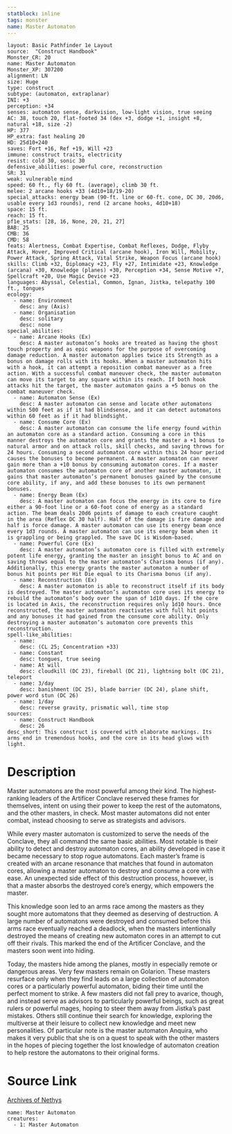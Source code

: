 ```yaml
---
statblock: inline
tags: monster
name: Master Automaton
---
```

```statblock
layout: Basic Pathfinder 1e Layout
source:  "Construct Handbook"
Monster_CR: 20
name: Master Automaton
Monster_XP: 307200
alignment: LN
size: Huge
type: construct
subtype: (automaton, extraplanar)
INI: +3
perception: +34
senses: automaton sense, darkvision, low-light vision, true seeing
AC: 38, touch 20, flat-footed 34 (dex +3, dodge +1, insight +8, natural +18, size -2)
HP: 377
HP_extra: fast healing 20
HD: 25d10+240
saves: Fort +16, Ref +19, Will +23
immune: construct traits, electricity
resist: cold 30, sonic 30
defensive_abilities: powerful core, reconstruction
SR: 31
weak: vulnerable mind
speed: 60 ft., fly 60 ft. (average), climb 30 ft.
melee: 2 arcane hooks +33 (4d10+18/19-20)
special_attacks: energy beam (90-ft. line or 60-ft. cone, DC 30, 20d6, usable every 1d3 rounds), rend (2 arcane hooks, 4d10+18)
space: 15 ft.
reach: 15 ft.
pf1e_stats: [28, 16, None, 20, 21, 27]
BAB: 25
CMB: 36
CMD: 58
feats: Alertness, Combat Expertise, Combat Reflexes, Dodge, Flyby Attack, Hover, Improved Critical (arcane hook), Iron Will, Mobility, Power Attack, Spring Attack, Vital Strike, Weapon Focus (arcane hook)
skills: Climb +32, Diplomacy +23, Fly +27, Intimidate +23, Knowledge (arcana) +30, Knowledge (planes) +30, Perception +34, Sense Motive +7, Spellcraft +20, Use Magic Device +23
languages: Abyssal, Celestial, Common, Ignan, Jistka, telepathy 100 ft., tongues
ecology:
  - name: Environment
    desc: any (Axis)
  - name: Organisation
    desc: solitary
    desc: none
special_abilities:
  - name: Arcane Hooks (Ex)
    desc: A master automaton’s hooks are treated as having the ghost touch property and as epic weapons for the purpose of overcoming damage reduction. A master automaton applies twice its Strength as a bonus on damage rolls with its hooks. When a master automaton hits with a hook, it can attempt a reposition combat maneuver as a free action. With a successful combat maneuver check, the master automaton can move its target to any square within its reach. If both hook attacks hit the target, the master automaton gains a +5 bonus on the combat maneuver check.
  - name: Automaton Sense (Ex)
    desc: A master automaton can sense and locate other automatons within 500 feet as if it had blindsense, and it can detect automatons within 60 feet as if it had blindsight.
  - name: Consume Core (Ex)
    desc: A master automaton can consume the life energy found within an automaton core as a standard action. Consuming a core in this manner destroys the automaton core and grants the master a +1 bonus to natural armor and on attack rolls, skill checks, and saving throws for 24 hours. Consuming a second automaton core within this 24 hour period causes the bonuses to become permanent. A master automaton can never gain more than a +10 bonus by consuming automaton cores. If a master automaton consumes the automaton core of another master automaton, it gains that master automaton’s permanent bonuses gained by the consume core ability, if any, and add these bonuses to its own permanent bonuses.
  - name: Energy Beam (Ex)
    desc: A master automaton can focus the energy in its core to fire either a 90-foot line or a 60-foot cone of energy as a standard action. The beam deals 20d6 points of damage to each creature caught in the area (Reflex DC 30 half). Half of the damage is fire damage and half is force damage. A master automaton can use its energy beam once every 1d3 rounds. A master automaton can use its energy beam when it is grappling or being grappled. The save DC is Wisdom-based.
  - name: Powerful Core (Ex)
    desc: A master automaton’s automaton core is filled with extremely potent life energy, granting the master an insight bonus to AC and on saving throws equal to the master automaton’s Charisma bonus (if any). Additionally, this energy grants the master automaton a number of bonus hit points per Hit Die equal to its Charisma bonus (if any).
  - name: Reconstruction (Ex)
    desc: A master automaton is able to reconstruct itself if its body is destroyed. The master automaton’s automaton core uses its energy to rebuild the automaton’s body over the span of 1d10 days. If the core is located in Axis, the reconstruction requires only 1d10 hours. Once reconstructed, the master automaton reactivates with full hit points and any bonuses it had gained from the consume core ability. Only destroying a master automaton’s automaton core prevents this reconstruction.
spell-like_abilities:
  - name:
    desc: (CL 25; Concentration +33)
  - name: Constant
    desc: tongues, true seeing
  - name: At will
    desc: cloudkill (DC 23), fireball (DC 21), lightning bolt (DC 21), teleport
  - name: 3/day
    desc: banishment (DC 25), blade barrier (DC 24), plane shift, power word stun (DC 26)
  - name: 1/day
    desc: reverse gravity, prismatic wall, time stop
sources:
  - name: Construct Handbook
    desc: 26
desc_short: This construct is covered with elaborate markings. Its arms end in tremendous hooks, and the core in its head glows with light.
```
# Description
Master automatons are the most powerful among their kind. The highest-ranking leaders of the Artificer Conclave reserved these frames for themselves, intent on using their power to keep the rest of the automatons, and the other masters, in check. Most master automatons did not enter combat, instead choosing to serve as strategists and advisors.

 While every master automaton is customized to serve the needs of the Conclave, they all command the same basic abilities. Most notable is their ability to detect and destroy automaton cores, an ability developed in case it became necessary to stop rogue automatons. Each master’s frame is created with an arcane resonance that matches that found in automaton cores, allowing a master automaton to destroy and consume a core with ease. An unexpected side effect of this destruction process, however, is that a master absorbs the destroyed core’s energy, which empowers the master.

 This knowledge soon led to an arms race among the masters as they sought more automatons that they deemed as deserving of destruction. A large number of automatons were destroyed and consumed before this arms race eventually reached a deadlock, when the masters intentionally destroyed the means of creating new automaton cores in an attempt to cut off their rivals. This marked the end of the Artificer Conclave, and the masters soon went into hiding.

 Today, the masters hide among the planes, mostly in especially remote or dangerous areas. Very few masters remain on Golarion. These masters resurface only when they find leads on a large collection of automaton cores or a particularly powerful automaton, biding their time until the perfect moment to strike. A few masters did not fall prey to avarice, though, and instead serve as advisors to particularly powerful beings, such as great rulers or powerful mages, hoping to steer them away from Jistka’s past mistakes. Others still continue their search for knowledge, exploring the multiverse at their leisure to collect new knowledge and meet new personalities. Of particular note is the master automaton Anquira, who makes it very public that she is on a quest to speak with the other masters in the hopes of piecing together the lost knowledge of automaton creation to help restore the automatons to their original forms.


# Source Link
[Archives of Nethys](https://aonprd.com/MonsterDisplay.aspx?ItemName=Master%20Automaton)
```encounter-table
name: Master Automaton
creatures:
  - 1: Master Automaton
```
